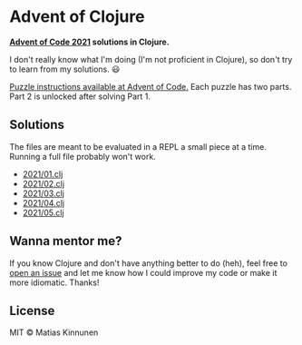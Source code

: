 # Advent of Clojure

**[Advent of Code 2021](https://adventofcode.com/2021) solutions in Clojure.**

I don't really know what I'm doing
(I'm not proficient in Clojure),
so don't try to learn from my solutions. 😃

[Puzzle instructions available at Advent of Code.](https://adventofcode.com/)
Each puzzle has two parts.
Part 2 is unlocked after solving Part 1.

## Solutions

The files are meant to be evaluated in a REPL a small piece at a time.
Running a full file probably won't work.

- [2021/01.clj](src/advent_of_clojure/2021/01.clj)
- [2021/02.clj](src/advent_of_clojure/2021/02.clj)
- [2021/03.clj](src/advent_of_clojure/2021/03.clj)
- [2021/04.clj](src/advent_of_clojure/2021/04.clj)
- [2021/05.clj](src/advent_of_clojure/2021/05.clj)

## Wanna mentor me?

If you know Clojure and don't have anything better to do (heh),
feel free to [open an issue](https://github.com/mtsknn/advent-of-clojure/issues)
and let me know how I could improve my code or make it more idiomatic.
Thanks!

## License

MIT &copy; Matias Kinnunen
